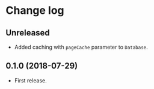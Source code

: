 Change log
==========

Unreleased
----------

* Added caching with `pageCache` parameter to `Database`.


0.1.0 (2018-07-29)
------------------

* First release.

